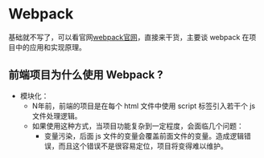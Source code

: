# Webpack

基础就不写了，可以看官网[webpack官网](https://www.webpackjs.com/concepts/)，直接来干货，主要谈 webpack 在项目中的应用和实现原理。

## 前端项目为什么使用 Webpack ?

- 模块化：
    - N年前，前端的项目是在每个 html 文件中使用 script 标签引入若干个 js 文件处理逻辑。
    - 如果使用这种方式，当项目功能复杂到一定程度，会面临几个问题：
        - 变量污染，后面 js 文件的变量会覆盖前面文件的变量。造成逻辑错误，而且这个错误不是很容易定位，项目将变得难以维护。